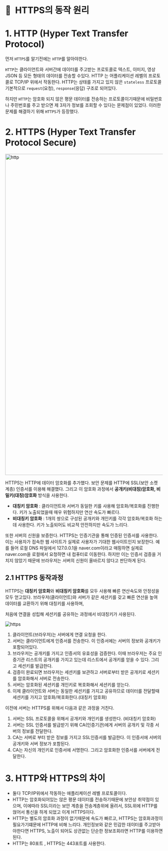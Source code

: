 # **📌**  HTTPS의 동작 원리

# 1. HTTP (Hyper Text Transfer Protocol)

먼저 `HTTPS`를 알기전에는 `HTTP`를 알아야한다.

`HTTP`는 클라이언트와 서버간에 데이터를 주고받는 프로토콜로 텍스트, 이미지, 영상 JSON 등 모든 형태의 데이터를 전송할 수있다. HTTP 는 어플리케이션 레벨의 프로토콜로 TCP/IP 위에서 작동한다. HTTP는 상태를 가지고 있지 않은 `stateless` 프로토콜 기본적으로 `request`(요청), `response`(응답) 구조로 되어있다.

하지만 `HTTP`는 암호화 되지 않은 평문 데이터를 전송하는 프로토콜이기때문에 비밀번호나 주민번호를 주고 받으면 제 3자가 정보를 조회할 수 있다는 문제점이 있었다. 이러한 문제를 해결하기 위해 `HTTPS`가 등장했다.

# 2. HTTPS (Hyper Text Transfer Protocol Secure)

<img width="1024" alt="http" src="https://github.com/princenim/TIL/assets/59499600/775868d0-aa4f-4af0-8af1-63ef6518908a">

HTTPS는 HTTP에 데이터 암호화를 추가했다. 보안 문제를 HTTP에 SSL(보안 소켓 계층) 인증서를 이용해 해결했다. 그리고 이 암호화 과정에서 **공개키(비대칭)암호화, 비밀키(대칭)암호화** 방식을 사용한다.

- **대칭키 암호화** : 클라이언트와 서버가 동일한 키를 사용해 암호화/복호화를 진행한다. 키가 노출되었을때 매우 위험하지만 연산 속도가 빠르다.
- **비대칭키 암호화** : 1개의 쌍으로 구성된 공개키와 개인키를 각각 암호화/복호화 하는데 사용한다. 키가 노출되어도 비교적 안전하지만 속도가 느리다.

또한 서버의 신원을 보증한다. HTTPS는 인증기관을 통해 인증된 인증서를 사용한다. 이는 사용자가 접속한 웹 사이트가 실제로 사용자가 기대한 웹사이트인지 보장한다. 예를 들어 로컬 DNS 파일에서 127.0.0.1을 naver.com이라고 매핑하면 실제로 naver.com을 로컬에서 요청하면 내 컴퓨터로 이동한다. 하지만 이는 인증서 검증을 거치지 않았기 때문에 브라우저는 서버의 신원이 올바르지 않다고 판단하게 된다.

## 2.1 HTTPS 동작과정

HTTPS는 **대칭키 암호화**와 **비대칭키 암호화**를 모두 사용해 빠른 연산속도와 안정성을 모두 얻고있다. 브라우저(클라이언트)와 서버가 같은 세션키를 갖고 빠른 연산을 높여 데이터를 교환하기 위해 대칭키를 사용하며,

처음에 연결을 성립해 세션키를 공유하는 과정에서 비대칭키가 사용된다.

![https](https://github.com/princenim/TIL/assets/59499600/8551d85d-2bf2-4595-ba22-a60ed865e01e)

1. 클라이언트(브라우저)는 서버에게 연결 요청을 한다.
2. 서버는 클라이언트에게 인증서를 전송한다. 이 인증서에는 서버의 정보와 공개키가 포함되어있다.
3. 브라우저는 공개키를 가지고 인증서의 유효성을 검증한다. 이때 브라우저는 주요 인증기관 리스트의 공개키를 가지고 있는데 리스트에서 공개키를 얻을 수 있다. 그리고 세션키를 발급한다.
4. 검증이 완료되면 브라우저는 세션키를 보관하고 서버로부터 받은 공개키로 세션키를 암호화해서 서버로 전송한다.
5. 서버는 암호화된 세션키를 개인키로 복호화해서 세션키를 얻는다.
6. 이제 클라이언트와 서버는 동일한 세션키를 가지고 공유하므로 데이터를 전달할때 세션키를 가지고 암호화/복호화한다.(대칭키 암호화)

이전에 서버는 HTTPS를 위해서 다음과 같은 과정을 거친다.

1. 서버는 SSL 프로토콜을 위해서 공개키와 개인키를 생성한다. (비대칭키 암호화)
2. 서버는 SSL 인증서를 발급받기 위해 CA(인증기관)에게 서버의 공개키 및 각종 서버의 정보를 전달한다.
3. CA는 서버로 부터 받은 정보를 가지고 SSL인증서를 발급한다. 이 인증서에 서버의 공개키와 서버 정보가 포함된다.
4.  CA는 자신의 개인키로 인증서에 서명한다. 그리고 암호화한 인증서를 서버에게 전달한다.

# 3. HTTP와 HTTPS의 차이

- 둘다 TCP/IP위에서 작동하는 애플리케이션 레벨 프로토콜이다.
- HTTP는 암호화되어있는 않은 평문 데이터를 전송하기때문에 보안상 취약점이 있으며, 이에따라 SSL이라는 보안 계층을 전송계층위에 올려서, SSL위에  HTTP를 얹어서 통신을 하게 되었고 이게 HTTPS이다.
- HTTP는 별도의 암호화 과정이 없기때문에 속도가 빠르고, HTTPS는 암호화과정이 필요가기떄문에 HTTP에 비해 느리다. 개인정보와 같은 민감한 데이터를 주고받아야한다면 HTTPS, 노출이 되어도 상관없는 단순한 정보조회라면 HTTP를 이용하면 된다.
- HTTP는 80포트 , HTTPS는 443포트를 사용한다.